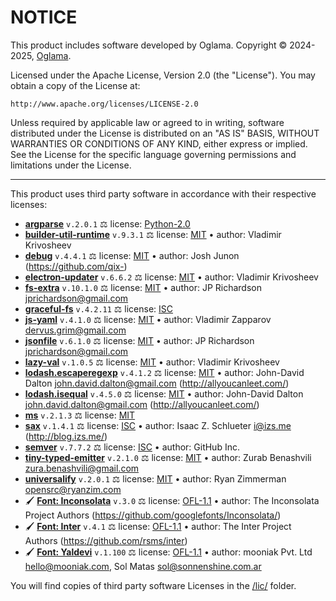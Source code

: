 # NOTICE

This product includes software developed by Oglama.
Copyright © 2024-2025, [Oglama](https://oglama.com).

Licensed under the Apache License, Version 2.0 (the "License").
You may obtain a copy of the License at:

    http://www.apache.org/licenses/LICENSE-2.0

Unless required by applicable law or agreed to in writing, software
distributed under the License is distributed on an "AS IS" BASIS,
WITHOUT WARRANTIES OR CONDITIONS OF ANY KIND, either express or implied.
See the License for the specific language governing permissions and
limitations under the License.

---

This product uses third party software in accordance with their respective licenses:

  * **[argparse](https://npmjs.com/package/argparse)** `v.2.0.1` ⚖️ license: [Python-2.0](./lic/argparse.license.md)
  * **[builder-util-runtime](https://npmjs.com/package/builder-util-runtime)** `v.9.3.1` ⚖️ license: [MIT](./lic/builder-util-runtime.license.md) • author: Vladimir Krivosheev
  * **[debug](https://npmjs.com/package/debug)** `v.4.4.1` ⚖️ license: [MIT](./lic/debug.license.md) • author: Josh Junon (https://github.com/qix-)
  * **[electron-updater](https://npmjs.com/package/electron-updater)** `v.6.6.2` ⚖️ license: [MIT](./lic/electron-updater.license.md) • author: Vladimir Krivosheev
  * **[fs-extra](https://npmjs.com/package/fs-extra)** `v.10.1.0` ⚖️ license: [MIT](./lic/fs-extra.license.md) • author: JP Richardson <jprichardson@gmail.com>
  * **[graceful-fs](https://npmjs.com/package/graceful-fs)** `v.4.2.11` ⚖️ license: [ISC](./lic/graceful-fs.license.md)
  * **[js-yaml](https://npmjs.com/package/js-yaml)** `v.4.1.0` ⚖️ license: [MIT](./lic/js-yaml.license.md) • author: Vladimir Zapparov <dervus.grim@gmail.com>
  * **[jsonfile](https://npmjs.com/package/jsonfile)** `v.6.1.0` ⚖️ license: [MIT](./lic/jsonfile.license.md) • author: JP Richardson <jprichardson@gmail.com>
  * **[lazy-val](https://npmjs.com/package/lazy-val)** `v.1.0.5` ⚖️ license: [MIT](./lic/lazy-val.license.md) • author: Vladimir Krivosheev
  * **[lodash.escaperegexp](https://npmjs.com/package/lodash.escaperegexp)** `v.4.1.2` ⚖️ license: [MIT](./lic/lodash.escaperegexp.license.md) • author: John-David Dalton <john.david.dalton@gmail.com> (http://allyoucanleet.com/)
  * **[lodash.isequal](https://npmjs.com/package/lodash.isequal)** `v.4.5.0` ⚖️ license: [MIT](./lic/lodash.isequal.license.md) • author: John-David Dalton <john.david.dalton@gmail.com> (http://allyoucanleet.com/)
  * **[ms](https://npmjs.com/package/ms)** `v.2.1.3` ⚖️ license: [MIT](./lic/ms.license.md)
  * **[sax](https://npmjs.com/package/sax)** `v.1.4.1` ⚖️ license: [ISC](./lic/sax.license.md) • author: Isaac Z. Schlueter <i@izs.me> (http://blog.izs.me/)
  * **[semver](https://npmjs.com/package/semver)** `v.7.7.2` ⚖️ license: [ISC](./lic/semver.license.md) • author: GitHub Inc.
  * **[tiny-typed-emitter](https://npmjs.com/package/tiny-typed-emitter)** `v.2.1.0` ⚖️ license: [MIT](./lic/tiny-typed-emitter.license.md) • author: Zurab Benashvili <zura.benashvili@gmail.com>
  * **[universalify](https://npmjs.com/package/universalify)** `v.2.0.1` ⚖️ license: [MIT](./lic/universalify.license.md) • author: Ryan Zimmerman <opensrc@ryanzim.com>
  * 🖌️ **[Font: Inconsolata](https://fonts.google.com/specimen/Inconsolata)** `v.3.0` ⚖️ license: [OFL-1.1](./lic/@font-inconsolata.license.md) • author: The Inconsolata Project Authors (https://github.com/googlefonts/Inconsolata/)
  * 🖌️ **[Font: Inter](https://fonts.google.com/specimen/Inter)** `v.4.1` ⚖️ license: [OFL-1.1](./lic/@font-inter.license.md) • author: The Inter Project Authors (https://github.com/rsms/inter)
  * 🖌️ **[Font: Yaldevi](https://fonts.google.com/specimen/Yaldevi)** `v.1.100` ⚖️ license: [OFL-1.1](./lic/@font-yaldevi.license.md) • author: mooniak Pvt. Ltd <hello@mooniak.com>, Sol Matas <sol@sonnenshine.com.ar>

You will find copies of third party software Licenses in the [/lic/](./lic/) folder.
